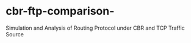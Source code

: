 cbr-ftp-comparison-
===================

Simulation and Analysis of Routing Protocol under CBR and TCP Traffic Source